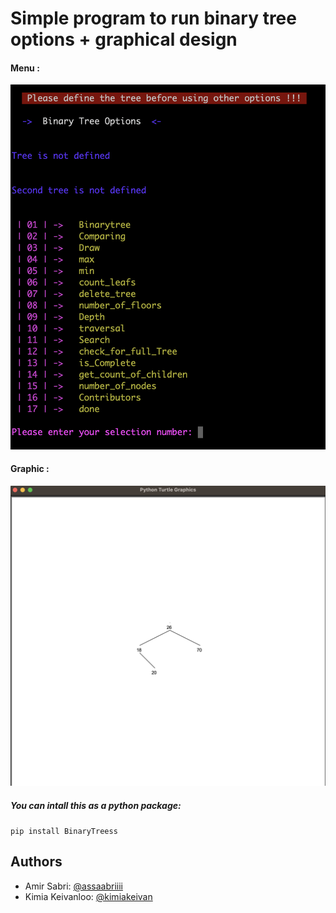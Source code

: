# Simple program to run binary tree options + graphical design 

#### Menu : 

![alt text](images/menu.png)

#### Graphic : 

![alt text](images/draw.png)


##### You can intall this as a python package: 
`pip install BinaryTreess`

## Authors

- Amir Sabri: [@assaabriiii](https://github.com/assaabriiii) 
- Kimia Keivanloo: [@kimiakeivan](https://github.com/kimiakeivan) 
